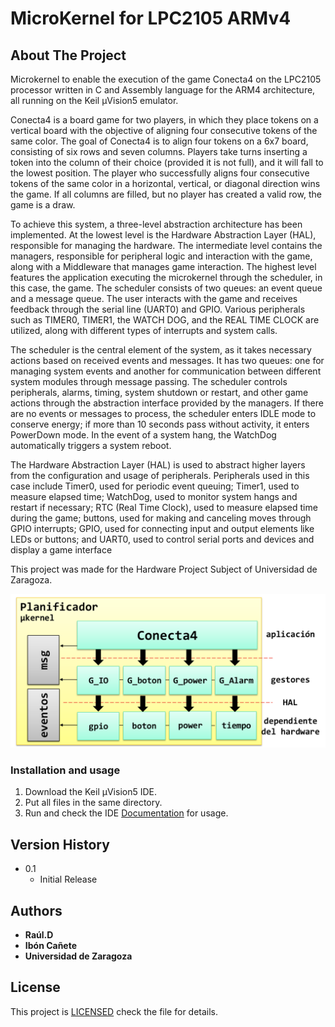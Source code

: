 # MicroKernel for LPC2105 ARMv4 
## About The Project
Microkernel to enable the execution of the game Conecta4 on the LPC2105 processor written in C and Assembly language for the ARM4 architecture, all running on the Keil µVision5 emulator.

Conecta4 is a board game for two players, in which they place tokens on a vertical board with the objective of aligning four consecutive tokens of the same color. The goal of Conecta4 is to align four tokens on a 6x7 board, consisting of six rows and seven columns. Players take turns inserting a token into the column of their choice (provided it is not full), and it will fall to the lowest position. The player who successfully aligns four consecutive tokens of the same color in a horizontal, vertical, or diagonal direction wins the game. If all columns are filled, but no player has created a valid row, the game is a draw.

To achieve this system, a three-level abstraction architecture has been implemented. At the lowest level is the Hardware Abstraction Layer (HAL), responsible for managing the hardware. The intermediate level contains the managers, responsible for peripheral logic and interaction with the game, along with a Middleware that manages game interaction. The highest level features the application executing the microkernel through the scheduler, in this case, the game. The scheduler consists of two queues: an event queue and a message queue. The user interacts with the game and receives feedback through the serial line (UART0) and GPIO. Various peripherals such as TIMER0, TIMER1, the WATCH DOG, and the REAL TIME CLOCK are utilized, along with different types of interrupts and system calls.

The scheduler is the central element of the system, as it takes necessary actions based on received events and messages. It has two queues: one for managing system events and another for communication between different system modules through message passing. The scheduler controls peripherals, alarms, timing, system shutdown or restart, and other game actions through the abstraction interface provided by the managers. If there are no events or messages to process, the scheduler enters IDLE mode to conserve energy; if more than 10 seconds pass without activity, it enters PowerDown mode. In the event of a system hang, the WatchDog automatically triggers a system reboot.

The Hardware Abstraction Layer (HAL) is used to abstract higher layers from the configuration and usage of peripherals. Peripherals used in this case include Timer0, used for periodic event queuing; Timer1, used to measure elapsed time; WatchDog, used to monitor system hangs and restart if necessary; RTC (Real Time Clock), used to measure elapsed time during the game; buttons, used for making and canceling moves through GPIO interrupts; GPIO, used for connecting input and output elements like LEDs or buttons; and UART0, used to control serial ports and devices and display a game interface


This project was made for the Hardware Project Subject of Universidad de Zaragoza.


![Microkernel](./microkernel.png)


### Installation and usage

1. Download the Keil µVision5 IDE.
2. Put all files in the same directory.
3. Run and check the IDE [Documentation](https://developer.arm.com/documentation/101407/latest/) for usage.


## Version History 

* 0.1
    * Initial Release

## Authors 

* **Raúl.D**
* **Ibón Cañete**
* **Universidad de Zaragoza**

## License

This project is [LICENSED](LICENSE) check the file for details.

